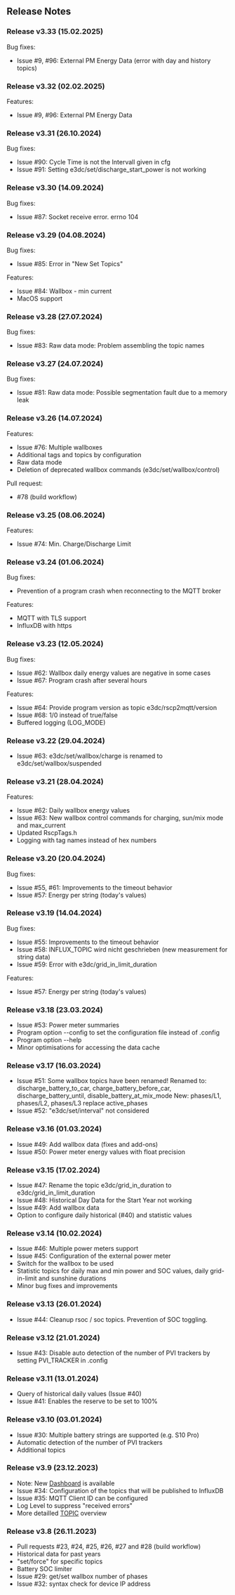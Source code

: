 ## Release Notes

### Release v3.33 (15.02.2025)

Bug fixes:
- Issue #9, #96: External PM Energy Data (error with day and history topics)

### Release v3.32 (02.02.2025)

Features:
- Issue #9, #96: External PM Energy Data

### Release v3.31 (26.10.2024)

Bug fixes:
- Issue #90: Cycle Time is not the Intervall given in cfg
- Issue #91: Setting e3dc/set/discharge_start_power is not working

### Release v3.30 (14.09.2024)

Bug fixes:
- Issue #87: Socket receive error. errno 104

### Release v3.29 (04.08.2024)

Bug fixes:
- Issue #85: Error in "New Set Topics"

Features:
- Issue #84: Wallbox - min current
- MacOS support

### Release v3.28 (27.07.2024)

Bug fixes:
- Issue #83: Raw data mode: Problem assembling the topic names

### Release v3.27 (24.07.2024)

Bug fixes:
- Issue #81: Raw data mode: Possible segmentation fault due to a memory leak

### Release v3.26 (14.07.2024)

Features:
- Issue #76: Multiple wallboxes
- Additional tags and topics by configuration
- Raw data mode
- Deletion of deprecated wallbox commands (e3dc/set/wallbox/control)

Pull request:
- #78 (build workflow)

### Release v3.25 (08.06.2024)

Features:
- Issue #74: Min. Charge/Discharge Limit

### Release v3.24 (01.06.2024)

Bug fixes:
- Prevention of a program crash when reconnecting to the MQTT broker

Features:
- MQTT with TLS support
- InfluxDB with https

### Release v3.23 (12.05.2024)

Bug fixes:
- Issue #62: Wallbox daily energy values are negative in some cases
- Issue #67: Program crash after several hours

Features:
- Issue #64: Provide program version as topic e3dc/rscp2mqtt/version
- Issue #68: 1/0 instead of true/false
- Buffered logging (LOG_MODE)

### Release v3.22 (29.04.2024)

- Issue #63: e3dc/set/wallbox/charge is renamed to e3dc/set/wallbox/suspended

### Release v3.21 (28.04.2024)

Features:
- Issue #62: Daily wallbox energy values
- Issue #63: New wallbox control commands for charging, sun/mix mode and max_current
- Updated RscpTags.h
- Logging with tag names instead of hex numbers

### Release v3.20 (20.04.2024)

Bug fixes:
- Issue #55, #61: Improvements to the timeout behavior
- Issue #57: Energy per string (today's values)

### Release v3.19 (14.04.2024)

Bug fixes:
- Issue #55: Improvements to the timeout behavior
- Issue #58: INFLUX_TOPIC wird nicht geschrieben (new measurement for string data)
- Issue #59: Error with e3dc/grid_in_limit_duration

Features:
- Issue #57: Energy per string (today's values)

### Release v3.18 (23.03.2024)

- Issue #53: Power meter summaries
- Program option --config to set the configuration file instead of .config
- Program option --help
- Minor optimisations for accessing the data cache

### Release v3.17 (16.03.2024)

- Issue #51: Some wallbox topics have been renamed!
  Renamed to: discharge_battery_to_car, charge_battery_before_car, discharge_battery_until, disable_battery_at_mix_mode
  New: phases/L1, phases/L2, phases/L3 replace active_phases
- Issue #52: "e3dc/set/interval" not considered

### Release v3.16 (01.03.2024)

- Issue #49: Add wallbox data (fixes and add-ons)
- Issue #50: Power meter energy values with float precision

### Release v3.15 (17.02.2024)

- Issue #47: Rename the topic e3dc/grid_in_duration to e3dc/grid_in_limit_duration
- Issue #48: Historical Day Data for the Start Year not working
- Issue #49: Add wallbox data
- Option to configure daily historical (#40) and statistic values

### Release v3.14 (10.02.2024)

- Issue #46: Multiple power meters support
- Issue #45: Configuration of the external power meter
- Switch for the wallbox to be used
- Statistic topics for daily max and min power and SOC values, daily grid-in-limit and sunshine durations
- Minor bug fixes and improvements

### Release v3.13 (26.01.2024)

- Issue #44: Cleanup rsoc / soc topics. Prevention of SOC toggling.

### Release v3.12 (21.01.2024)

- Issue #43: Disable auto detection of the number of PVI trackers by setting PVI_TRACKER in .config

### Release v3.11 (13.01.2024)

- Query of historical daily values (Issue #40)
- Issue #41: Enables the reserve to be set to 100%

### Release v3.10 (03.01.2024)

- Issue #30: Multiple battery strings are supported (e.g. S10 Pro)
- Automatic detection of the number of PVI trackers
- Additional topics

### Release v3.9 (23.12.2023)

- Note: New [Dashboard](https://github.com/pvtom/rscp2mqtt-dashboard) is available
- Issue #34: Configuration of the topics that will be published to InfluxDB
- Issue #35: MQTT Client ID can be configured
- Log Level to suppress "received errors"
- More detailled [TOPIC](TOPICS.md) overview

### Release v3.8 (26.11.2023)

- Pull requests #23, #24, #25, #26, #27 and #28 (build workflow)
- Historical data for past years
- "set/force" for specific topics
- Battery SOC limiter
- Issue #29: get/set wallbox number of phases
- Issue #32: syntax check for device IP address
